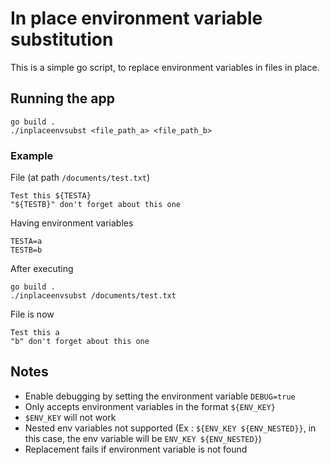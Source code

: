 # In place environment variable substitution

This is a simple go script, to replace environment variables in files in place.

## Running the app

```shell
go build .
./inplaceenvsubst <file_path_a> <file_path_b>
```

### Example

File (at path `/documents/test.txt`)

```
Test this ${TESTA}
"${TESTB}" don't forget about this one
```

Having environment variables

```
TESTA=a
TESTB=b
```

After executing
```shell
go build .
./inplaceenvsubst /documents/test.txt
```

File is now

```
Test this a
"b" don't forget about this one
```

## Notes

- Enable debugging by setting the environment variable `DEBUG=true`
- Only accepts environment variables in the format `${ENV_KEY}`
- `$ENV_KEY` will not work
- Nested env variables not supported (Ex : `${ENV_KEY ${ENV_NESTED}}`, in this case, the env variable will be `ENV_KEY ${ENV_NESTED}`)
- Replacement fails if environment variable is not found